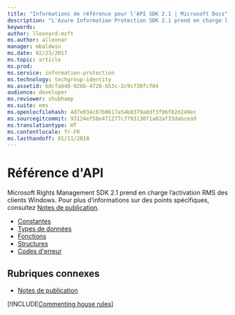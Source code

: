 ```yaml
---
title: "Informations de référence pour l'API SDK 2.1 | Microsoft Docs"
description: "L'Azure Information Protection SDK 2.1 prend en charge l’activation de RMS de clients Windows."
keywords: 
author: lleonard-msft
ms.author: alleonar
manager: mbaldwin
ms.date: 02/23/2017
ms.topic: article
ms.prod: 
ms.service: information-protection
ms.technology: techgroup-identity
ms.assetid: 6dcfa840-026b-4728-b53c-2c9c730fcf84
audience: developer
ms.reviewer: shubhamp
ms.suite: ems
ms.openlocfilehash: 4d7e034c67b8617a54b8379a8df3f96f82d249ec
ms.sourcegitcommit: 93124ef58e471277c7793130f1a82af33dabcea9
ms.translationtype: HT
ms.contentlocale: fr-FR
ms.lasthandoff: 01/11/2018
---
```

# <a name="api-reference"></a>Référence d'API

Microsoft Rights Management SDK 2.1 prend en charge l’activation RMS des clients Windows. Pour plus d’informations sur des points spécifiques, consultez [Notes de publication](release-notes-rtm.md).
- [Constantes](https://msdn.microsoft.com/library/hh535291.aspx)
- [Types de données](https://msdn.microsoft.com/library/hh535288.aspx)
- [Fonctions](https://msdn.microsoft.com/library/hh535289.aspx)
- [Structures](https://msdn.microsoft.com/library/hh535294.aspx)
- [Codes d'erreur](https://msdn.microsoft.com/library/hh535248.aspx)



## <a name="related-topics"></a>Rubriques connexes

* [Notes de publication](release-notes-rtm.md)

[!INCLUDE[Commenting house rules](../includes/houserules.md)]